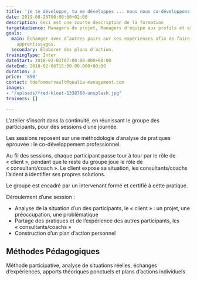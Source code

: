```yaml
---
title: 'je te développe, tu me développes ... nous nous co-développons ! '
date: 2019-08-20T00:00:00+02:00
description: Ceci est une courte description de la formation
targetAudience: Managers de projet, Managers d'équipe aux profils et expériences diversifiés
goals:
  main: Échanger avec d’autres pairs sur ses expériences afin de faire émerger des
    apprentissages.
  secondary: Élaborer des plans d’action.
trainingType: Inter
dateStart: 2018-02-03T07:00:00.000+00:00
dateEnd: 2018-02-06T15:00:00.000+00:00
duration: 3
price: '850'
contact: tdefommervault@qualia-management.com
images:
- "/uploads/fred-kloet-1338768-unsplash.jpg"
trainers: []

---
```

L’atelier s’inscrit dans la continuité, en réunissant le groupe des participants, pour des sessions d’une journée.

Les sessions reposent sur une méthodologie d’analyse de pratiques éprouvée : le co-développement professionnel.

Au fil des sessions, chaque participant passe tour à tour par le rôle de « client », pendant que le reste du groupe joue le rôle de « consultant/coach ». Le client expose sa situation, les consultants/coachs l’aident à identifier ses propres solutions.

Le groupe est encadré par un intervenant formé et certifié à cette pratique.

Déroulement d’une session :

* Analyse de la situation d’un des participants, le « client » : un projet, une préoccupation, une problématique
* Partage des pratiques et de l’expérience des autres participants, les « consultants/coachs »
* Construction d’un plan d’action personnel

## Méthodes Pédagogiques

Méthode participative, analyse de situations réelles, échanges d’expériences, apports théoriques ponctuels et plans d’actions individuels